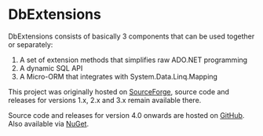 DbExtensions
=============================================================================== 

DbExtensions consists of basically 3 components that can be used together 
or separately: 

1. A set of extension methods that simplifies raw ADO.NET programming
2. A dynamic SQL API
3. A Micro-ORM that integrates with System.Data.Linq.Mapping

This project was originally hosted on [SourceForge](https://sourceforge.net/projects/dbextensions/), source code and releases for
versions 1.x, 2.x and 3.x remain available there.

Source code and releases for version 4.0 onwards are hosted on 
[GitHub](https://github.com/maxtoroq/DbExtensions). Also available via [NuGet](http://www.nuget.org/packages/DbExtensions).